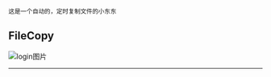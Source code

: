     这是一个自动的，定时复制文件的小东东
## FileCopy
![login图片][login]

-------------------------------------
[main1]:/images/main1.jpg
[login]:/images/login.jpg
